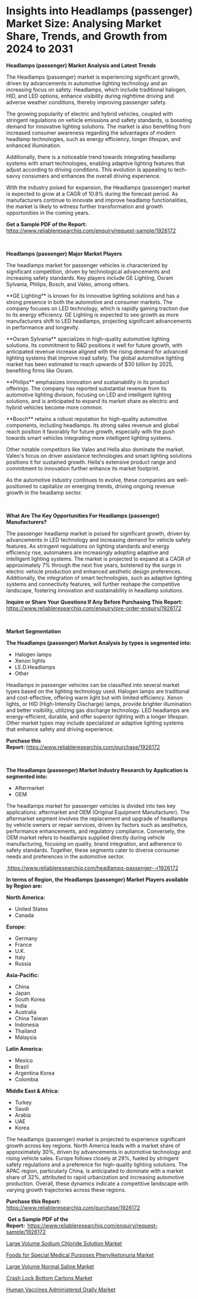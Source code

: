 <p><h1>Insights into Headlamps (passenger) Market Size: Analysing Market Share, Trends, and Growth from 2024 to 2031</h1></p><p><strong>Headlamps (passenger) Market Analysis and Latest Trends</strong></p>
<p><p>The Headlamps (passenger) market is experiencing significant growth, driven by advancements in automotive lighting technology and an increasing focus on safety. Headlamps, which include traditional halogen, HID, and LED options, enhance visibility during nighttime driving and adverse weather conditions, thereby improving passenger safety. </p><p>The growing popularity of electric and hybrid vehicles, coupled with stringent regulations on vehicle emissions and safety standards, is boosting demand for innovative lighting solutions. The market is also benefiting from increased consumer awareness regarding the advantages of modern headlamp technologies, such as energy efficiency, longer lifespan, and enhanced illumination. </p><p>Additionally, there is a noticeable trend towards integrating headlamp systems with smart technologies, enabling adaptive lighting features that adjust according to driving conditions. This evolution is appealing to tech-savvy consumers and enhances the overall driving experience. </p><p>With the industry poised for expansion, the Headlamps (passenger) market is expected to grow at a CAGR of 10.8% during the forecast period. As manufacturers continue to innovate and improve headlamp functionalities, the market is likely to witness further transformation and growth opportunities in the coming years.</p></p>
<p><strong>Get a Sample PDF of the Report:&nbsp;</strong> <a href="https://www.reliableresearchiq.com/enquiry/request-sample/1926172?utm_campaign=1725&utm_medium=2&utm_source=Github&utm_content=ia&utm_term=25102024&utm_id=headlamps-passenger">https://www.reliableresearchiq.com/enquiry/request-sample/1926172</a></p>
<p>&nbsp;</p>
<p><strong>Headlamps (passenger) Major Market Players</strong></p>
<p><p>The headlamps market for passenger vehicles is characterized by significant competition, driven by technological advancements and increasing safety standards. Key players include GE Lighting, Osram Sylvania, Philips, Bosch, and Valeo, among others.</p><p>**GE Lighting** is known for its innovative lighting solutions and has a strong presence in both the automotive and consumer markets. The company focuses on LED technology, which is rapidly gaining traction due to its energy efficiency. GE Lighting is expected to see growth as more manufacturers shift to LED headlamps, projecting significant advancements in performance and longevity.</p><p>**Osram Sylvania** specializes in high-quality automotive lighting solutions. Its commitment to R&D positions it well for future growth, with anticipated revenue increase aligned with the rising demand for advanced lighting systems that improve road safety. The global automotive lighting market has been estimated to reach upwards of $30 billion by 2025, benefiting firms like Osram.</p><p>**Philips** emphasizes innovation and sustainability in its product offerings. The company has reported substantial revenue from its automotive lighting division, focusing on LED and intelligent lighting solutions, and is anticipated to expand its market share as electric and hybrid vehicles become more common.</p><p>**Bosch** retains a robust reputation for high-quality automotive components, including headlamps. Its strong sales revenue and global reach position it favorably for future growth, especially with the push towards smart vehicles integrating more intelligent lighting systems.</p><p>Other notable competitors like Valeo and Hella also dominate the market. Valeo's focus on driver assistance technologies and smart lighting solutions positions it for sustained growth. Hella's extensive product range and commitment to innovation further enhance its market footprint.</p><p>As the automotive industry continues to evolve, these companies are well-positioned to capitalize on emerging trends, driving ongoing revenue growth in the headlamp sector.</p></p>
<p>&nbsp;</p>
<p><strong>What Are The Key Opportunities For Headlamps (passenger) Manufacturers?</strong></p>
<p><p>The passenger headlamp market is poised for significant growth, driven by advancements in LED technology and increasing demand for vehicle safety features. As stringent regulations on lighting standards and energy efficiency rise, automakers are increasingly adopting adaptive and intelligent lighting systems. The market is projected to expand at a CAGR of approximately 7% through the next five years, bolstered by the surge in electric vehicle production and enhanced aesthetic design preferences. Additionally, the integration of smart technologies, such as adaptive lighting systems and connectivity features, will further reshape the competitive landscape, fostering innovation and sustainability in headlamp solutions.</p></p>
<p><strong>Inquire or Share Your Questions If Any Before Purchasing This Report:</strong> <a href="https://www.reliableresearchiq.com/enquiry/pre-order-enquiry/1926172?utm_campaign=1725&utm_medium=2&utm_source=Github&utm_content=ia&utm_term=25102024&utm_id=headlamps-passenger">https://www.reliableresearchiq.com/enquiry/pre-order-enquiry/1926172</a></p>
<p>&nbsp;</p>
<p><strong>Market Segmentation</strong></p>
<p><strong>The Headlamps (passenger) Market Analysis by types is segmented into:</strong></p>
<p><ul><li>Halogen lamps</li><li>Xenon lights</li><li>LE.D.Headlamps</li><li>Other</li></ul></p>
<p><p>Headlamps in passenger vehicles can be classified into several market types based on the lighting technology used. Halogen lamps are traditional and cost-effective, offering warm light but with limited efficiency. Xenon lights, or HID (High-Intensity Discharge) lamps, provide brighter illumination and better visibility, utilizing gas discharge technology. LED headlamps are energy-efficient, durable, and offer superior lighting with a longer lifespan. Other market types may include specialized or adaptive lighting systems that enhance safety and driving experience.</p></p>
<p><strong>Purchase this Report:&nbsp;</strong><a href="https://www.reliableresearchiq.com/purchase/1926172?utm_campaign=1725&utm_medium=2&utm_source=Github&utm_content=ia&utm_term=25102024&utm_id=headlamps-passenger">https://www.reliableresearchiq.com/purchase/1926172</a></p>
<p>&nbsp;</p>
<p><strong>The Headlamps (passenger) Market Industry Research by Application is segmented into:</strong></p>
<p><ul><li>Aftermarket</li><li>OEM</li></ul></p>
<p><p>The headlamps market for passenger vehicles is divided into two key applications: aftermarket and OEM (Original Equipment Manufacturer). The aftermarket segment involves the replacement and upgrade of headlamps by vehicle owners or repair services, driven by factors such as aesthetics, performance enhancements, and regulatory compliance. Conversely, the OEM market refers to headlamps supplied directly during vehicle manufacturing, focusing on quality, brand integration, and adherence to safety standards. Together, these segments cater to diverse consumer needs and preferences in the automotive sector.</p></p>
<p><a href="https://www.reliableresearchiq.com/headlamps-passenger--r1926172?utm_campaign=1725&utm_medium=2&utm_source=Github&utm_content=ia&utm_term=25102024&utm_id=headlamps-passenger">&nbsp;https://www.reliableresearchiq.com/headlamps-passenger--r1926172</a></p>
<p><strong>In terms of Region, the Headlamps (passenger) Market Players available by Region are:</strong></p>
<p>
    <p> <strong> North America: </strong>
        <ul>
            <li>United States</li>
            <li>Canada</li>
        </ul>
        </p> 
    <p> <strong> Europe: </strong>
        <ul>
            <li>Germany</li>
            <li>France</li>
            <li>U.K.</li>
            <li>Italy</li>
            <li>Russia</li>
        </ul>
        </p> 
    <p> <strong> Asia-Pacific: </strong>
        <ul>
            <li>China</li>
            <li>Japan</li>
            <li>South Korea</li>
            <li>India</li>
            <li>Australia</li>
            <li>China Taiwan</li>
            <li>Indonesia</li>
            <li>Thailand</li>
            <li>Malaysia</li>
        </ul>
        </p> 
    <p> <strong> Latin America: </strong>
        <ul>
            <li>Mexico</li>
            <li>Brazil</li>
            <li>Argentina Korea</li>
            <li>Colombia</li>
        </ul>
        </p> 
    <p> <strong> Middle East & Africa: </strong>
        <ul>
            <li>Turkey</li>
            <li>Saudi</li>
            <li>Arabia</li>
            <li>UAE</li>
            <li>Korea</li>
        </ul>
    </p>
    </p>
<p><p>The headlamps (passenger) market is projected to experience significant growth across key regions. North America leads with a market share of approximately 30%, driven by advancements in automotive technology and rising vehicle sales. Europe follows closely at 28%, fueled by stringent safety regulations and a preference for high-quality lighting solutions. The APAC region, particularly China, is anticipated to dominate with a market share of 32%, attributed to rapid urbanization and increasing automotive production. Overall, these dynamics indicate a competitive landscape with varying growth trajectories across these regions.</p></p>
<p><strong>Purchase this Report: </strong><a href="https://www.reliableresearchiq.com/purchase/1926172?utm_campaign=1725&utm_medium=2&utm_source=Github&utm_content=ia&utm_term=25102024&utm_id=headlamps-passenger">https://www.reliableresearchiq.com/purchase/1926172</a></p>
<p>&nbsp;<strong>Get a Sample PDF of the Report:&nbsp;&nbsp;</strong><a href="https://www.reliableresearchiq.com/enquiry/request-sample/1926172?utm_campaign=1725&utm_medium=2&utm_source=Github&utm_content=ia&utm_term=25102024&utm_id=headlamps-passenger">https://www.reliableresearchiq.com/enquiry/request-sample/1926172</a></p>
<p><strong></strong></p>
<p><p><a href="https://www.linkedin.com/pulse/large-volume-sodium-chloride-solution-market-transformation-4yabc?utm_campaign=1725&utm_medium=2&utm_source=Github&utm_content=ia&utm_term=25102024&utm_id=headlamps-passenger">Large Volume Sodium Chloride Solution Market</a></p><p><a href="https://www.linkedin.com/pulse/foods-special-medical-purposes-phenylketonuria-market-rncuc?utm_campaign=1725&utm_medium=2&utm_source=Github&utm_content=ia&utm_term=25102024&utm_id=headlamps-passenger">Foods for Special Medical Purposes Phenylketonuria Market</a></p><p><a href="https://www.linkedin.com/pulse/market-forecasting-change-global-large-volume-normal-tayic?utm_campaign=1725&utm_medium=2&utm_source=Github&utm_content=ia&utm_term=25102024&utm_id=headlamps-passenger">Large Volume Normal Saline Market</a></p><p><a href="https://www.linkedin.com/pulse/global-crash-lock-bottom-cartons-market-sector2024-2031-8dtef?utm_campaign=1725&utm_medium=2&utm_source=Github&utm_content=ia&utm_term=25102024&utm_id=headlamps-passenger">Crash Lock Bottom Cartons Market</a></p><p><a href="https://www.linkedin.com/pulse/human-vaccines-administered-orally-market-size-share-growth-yos2c?utm_campaign=1725&utm_medium=2&utm_source=Github&utm_content=ia&utm_term=25102024&utm_id=headlamps-passenger">Human Vaccines Administered Orally Market</a></p></p>